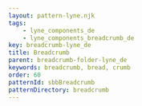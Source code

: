 ```yaml
---
layout: pattern-lyne.njk
tags: 
    - lyne_components_de
    - lyne_components_breadcrumb_de
key: breadcrumb-lyne_de
title: Breadcrumb
parent: breadcrumb-folder-lyne_de
keywords: breadcrumb, bread, crumb
order: 60
patternId: sbbBreadcrumb
patternDirectory: breadcrumb
---
```

